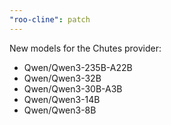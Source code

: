 ```yaml
---
"roo-cline": patch
---
```


New models for the Chutes provider:

- Qwen/Qwen3-235B-A22B
- Qwen/Qwen3-32B
- Qwen/Qwen3-30B-A3B
- Qwen/Qwen3-14B
- Qwen/Qwen3-8B
